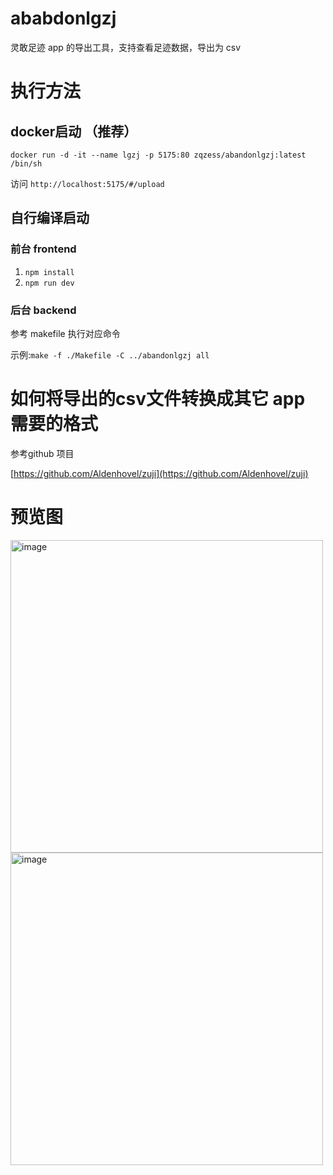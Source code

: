 # ababdonlgzj
灵敢足迹 app 的导出工具，支持查看足迹数据，导出为 csv


# 执行方法
## docker启动 （推荐）
``docker run -d -it --name lgzj -p 5175:80 zqzess/abandonlgzj:latest /bin/sh``

访问 `http://localhost:5175/#/upload`
## 自行编译启动
### 前台 frontend
1. `npm install`
2. `npm run dev`
### 后台 backend
参考 makefile 执行对应命令

示例:`make -f ./Makefile -C ../abandonlgzj all`

# 如何将导出的csv文件转换成其它 app 需要的格式
参考github 项目

[https://github.com/Aldenhovel/zuji](https://github.com/Aldenhovel/zuji)
# 预览图
<img width="500" alt="image" src="https://github.com/user-attachments/assets/2811ed9a-4a59-4a9d-aa6b-39df24c4628f">

<img width="500" alt="image" src="https://github.com/user-attachments/assets/d92dc959-5e47-4c73-a235-71bd0b0acc3b">

